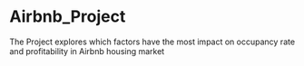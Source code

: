 # Airbnb_Project
The Project explores which factors have the most impact on occupancy rate and profitability in Airbnb housing market
